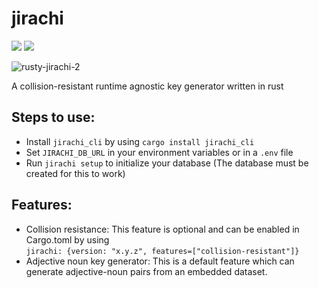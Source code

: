 # jirachi
<a href="https://crates.io/crates/jirachi"><img src=https://img.shields.io/badge/crates.io-v0.1.7-orange></a>
<a href="https://docs.rs/jirachi/0.1.7"><img src=https://img.shields.io/badge/docs.rs-jirachi-blue></a>

<img src="https://i.ibb.co/2M8nC9V/rusty-jirachi-2.png" alt="rusty-jirachi-2" border="0">

A collision-resistant runtime agnostic key generator written in rust

## Steps to use:
- Install `jirachi_cli` by using `cargo install jirachi_cli`
- Set `JIRACHI_DB_URL` in your environment variables or in a `.env` file
- Run `jirachi setup` to initialize your database (The database must be created for this to work)

## Features:
- Collision resistance: This feature is optional and can be enabled in Cargo.toml by using <br/>
`jirachi: {version: "x.y.z", features=["collision-resistant"]}`
- Adjective noun key generator: This is a default feature which can generate adjective-noun pairs from an embedded dataset.
